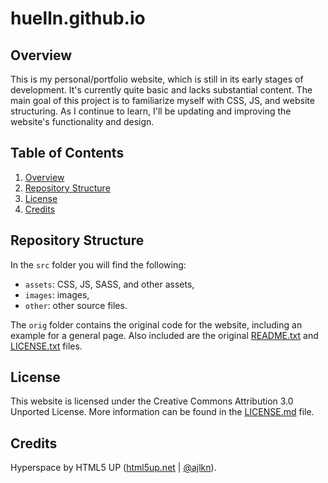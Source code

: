 # huelln.github.io

## Overview
This is my personal/portfolio website, which is still in its early stages of development. It's currently quite basic and lacks substantial content. The main goal of this project is to familiarize myself with CSS, JS, and website structuring. As I continue to learn, I'll be updating and improving the website's functionality and design.

## Table of Contents
1. [Overview](#overview)
2. [Repository Structure](#repository-structure)
3. [License](#license)
4. [Credits](#credits)

## Repository Structure

In the `src` folder you will find the following:
- `assets`: CSS, JS, SASS, and other assets,
- `images`: images,
- `other`: other source files.

The `orig` folder contains the original code for the website, including an example for a general page. Also included are the original [README.txt](orig/README.txt) and [LICENSE.txt](orig/LICENSE.txt) files.

## License

This website is licensed under the Creative Commons Attribution 3.0 Unported License. More information can be found in the [LICENSE.md](LICENSE.md) file.

## Credits

Hyperspace by HTML5 UP ([html5up.net](https://html5up.net) | [@ajlkn](https://twitter.com/ajlkn)).